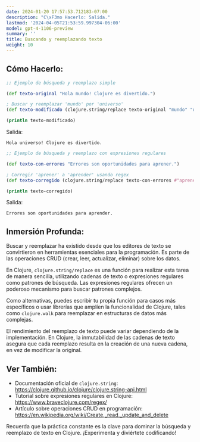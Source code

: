 ```yaml
---
date: 2024-01-20 17:57:53.712183-07:00
description: "C\xF3mo Hacerlo: Salida."
lastmod: '2024-04-05T21:53:59.997304-06:00'
model: gpt-4-1106-preview
summary: ''
title: Buscando y reemplazando texto
weight: 10
---
```


## Cómo Hacerlo:
```Clojure
;; Ejemplo de búsqueda y reemplazo simple

(def texto-original "Hola mundo! Clojure es divertido.")

; Buscar y reemplazar 'mundo' por 'universo'
(def texto-modificado (clojure.string/replace texto-original "mundo" "universo"))

(println texto-modificado)
```
Salida:
```
Hola universo! Clojure es divertido.
```

```Clojure
;; Ejemplo de búsqueda y reemplazo con expresiones regulares

(def texto-con-errores "Errores son oportunidades para aprener.")

; Corregir 'aprener' a 'aprender' usando regex
(def texto-corregido (clojure.string/replace texto-con-errores #"aprener" "aprender"))

(println texto-corregido)
```
Salida:
```
Errores son oportunidades para aprender.
```

## Inmersión Profunda:
Buscar y reemplazar ha existido desde que los editores de texto se convirtieron en herramientas esenciales para la programación. Es parte de las operaciones CRUD (crear, leer, actualizar, eliminar) sobre los datos.

En Clojure, `clojure.string/replace` es una función para realizar esta tarea de manera sencilla, utilizando cadenas de texto o expresiones regulares como patrones de búsqueda. Las expresiones regulares ofrecen un poderoso mecanismo para buscar patrones complejos.

Como alternativas, puedes escribir tu propia función para casos más específicos o usar librerías que amplíen la funcionalidad de Clojure, tales como `clojure.walk` para reemplazar en estructuras de datos más complejas.

El rendimiento del reemplazo de texto puede variar dependiendo de la implementación. En Clojure, la inmutabilidad de las cadenas de texto asegura que cada reemplazo resulta en la creación de una nueva cadena, en vez de modificar la original.

## Ver También:
- Documentación oficial de `clojure.string`: https://clojure.github.io/clojure/clojure.string-api.html
- Tutorial sobre expresiones regulares en Clojure: https://www.braveclojure.com/regex/
- Artículo sobre operaciones CRUD en programación: https://en.wikipedia.org/wiki/Create,_read,_update_and_delete

Recuerda que la práctica constante es la clave para dominar la búsqueda y reemplazo de texto en Clojure. ¡Experimenta y diviértete codificando!
